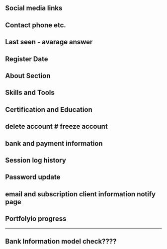 ## Social media links

## Contact phone etc.

## Last seen -  avarage answer

## Register Date

## About Section

## Skills and Tools

## Certification and Education

## delete account # freeze account

## bank and payment information

## Session log history

## Password update 

## email and subscription client information notify page

## Portfolyio progress ## 

----

## Bank Information model check????



